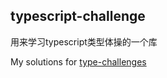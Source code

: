 ## typescript-challenge

用来学习typescript类型体操的一个库

My solutions for [type-challenges](https://github.com/type-challenges/type-challenges)